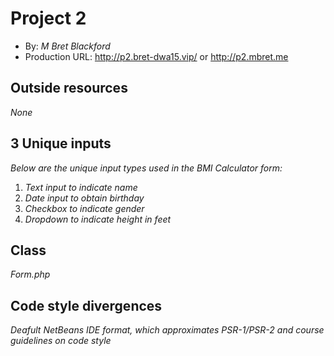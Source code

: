 # Project 2
+ By: *M Bret Blackford*
+ Production URL: <http://p2.bret-dwa15.vip/> or <http://p2.mbret.me>

## Outside resources
*None*

## 3 Unique inputs
*Below are the unique input types used in the BMI Calculator form:*

1. *Text input to indicate name*
2. *Date input to obtain birthday*
3. *Checkbox to indicate gender*
4. *Dropdown to indicate height in feet*


## Class
*Form.php*

## Code style divergences
*Deafult NetBeans IDE format, which approximates PSR-1/PSR-2 and course guidelines on code style*

